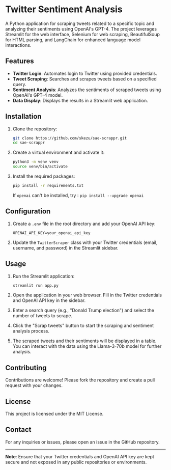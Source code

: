 # Twitter Sentiment Analysis

A Python application for scraping tweets related to a specific topic and analyzing their sentiments using OpenAI's GPT-4. The project leverages Streamlit for the web interface, Selenium for web scraping, BeautifulSoup for HTML parsing, and LangChain for enhanced language model interactions.

## Features

- **Twitter Login**: Automates login to Twitter using provided credentials.
- **Tweet Scraping**: Searches and scrapes tweets based on a specified query.
- **Sentiment Analysis**: Analyzes the sentiments of scraped tweets using OpenAI's GPT-4 model.
- **Data Display**: Displays the results in a Streamlit web application.

## Installation

1. Clone the repository:
    ```bash
    git clone https://github.com/skezu/sae-scrappr.git
    cd sae-scrappr
    ```

2. Create a virtual environment and activate it:
    ```bash
    python3 -m venv venv
    source venv/bin/activate
    ```

3. Install the required packages:
    ```bash
    pip install -r requirements.txt
    ```
    If `openai` can't be installed, try : `pip install --upgrade openai`

## Configuration

1. Create a `.env` file in the root directory and add your OpenAI API key:
    ```plaintext
    OPENAI_API_KEY=your_openai_api_key
    ```

2. Update the `TwitterScraper` class with your Twitter credentials (email, username, and password) in the Streamlit sidebar.

## Usage

1. Run the Streamlit application:
    ```bash
    streamlit run app.py
    ```

2. Open the application in your web browser. Fill in the Twitter credentials and OpenAI API key in the sidebar.

3. Enter a search query (e.g., "Donald Trump election") and select the number of tweets to scrape.

4. Click the "Scrap tweets" button to start the scraping and sentiment analysis process.

5. The scraped tweets and their sentiments will be displayed in a table. You can interact with the data using the Llama-3-70b model for further analysis.

## Contributing

Contributions are welcome! Please fork the repository and create a pull request with your changes.

## License

This project is licensed under the MIT License.

## Contact

For any inquiries or issues, please open an issue in the GitHub repository.

---

**Note**: Ensure that your Twitter credentials and OpenAI API key are kept secure and not exposed in any public repositories or environments.
